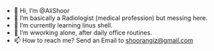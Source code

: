 - 👋 Hi, I’m @AliShoor
- 👀 I’m basically a Radiologist (medical profession) but messing here.
- 🌱 I’m currently learning linus shell.
- 💞️ I’m wworking alone, after daily office routines.
- 📫 How to reach me? Send an Email to shoorangiz@gmail.com

<!---
AliShoor/AliShoor is a ✨ special ✨ repository because its `README.md` (this file) appears on your GitHub profile.
You can click the Preview link to take a look at your changes.
--->
